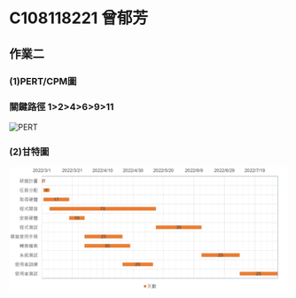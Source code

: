 # C108118221 曾郁芳
## 作業二

### (1)PERT/CPM圖
### 關鍵路徑 1>2>4>6>9>11
![PERT](https://github.com/Tseng-Yu-Fang/2021_3B/blob/main/PERT%E5%9C%96.jpg "PERT")
### (2)甘特圖
![甘特圖](https://github.com/Tseng-Yu-Fang/2021_3B/blob/main/%E7%94%98%E7%89%B9%E5%9C%96.jpg "甘特圖")

